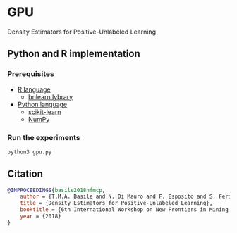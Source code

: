 # GPU
Density Estimators for Positive-Unlabeled Learning

## Python and R implementation

### Prerequisites 
* [R language](https://www.r-project.org/)
  * [bnlearn lybrary](http://www.bnlearn.com/)
* [Python language](https://www.python.org/)
  * [scikit-learn](http://scikit-learn.org/stable/)
  * [NumPy](http://www.numpy.org/)
  
### Run the experiments
  
  ```bash
  python3 gpu.py
  ```
## Citation
```bibtex
@INPROCEEDINGS{basile2018nfmcp,
    author = {T.M.A. Basile and N. Di Mauro and F. Esposito and S. Ferilli and A. Vergari},
    title = {Density Estimators for Positive-Unlabeled Learning},
    booktitle = {6th International Workshop on New Frontiers in Mining Complex Patterns (NFMCP17)},
    year = {2018}
}
```

